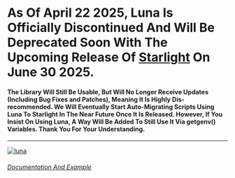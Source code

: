 # As Of April 22 2025, Luna Is Officially Discontinued And Will Be Deprecated Soon With The Upcoming Release Of [Starlight](https://github.com/Nebula-Softworks/Starlight-Interface-Suite) On June 30 2025.  
  
#### The Library Will Still Be Usable, But Will No Longer Receive Updates (Including Bug Fixes and Patches), Meaning It Is Highly Dis-recommended. We Will Eventually Start Auto-Migrating Scripts Using Luna To Starlight In The Near Future Once It Is Released. However, If You Insist On Using Luna, A Way Will Be Added To Still Use It Via getgenv() Variables. Thank You For Your Understanding.
  
----
  
[![luna](https://github.com/user-attachments/assets/c0e73e67-0595-4872-919d-5f2329293186)](https://discord.com/channels/1123950497347424357/1306516017262104637)  
  
###### [Documentation And Example](https://github.com/Nebula-Softworks/Luna-Interface-Suite/blob/main/Documentation.md)
